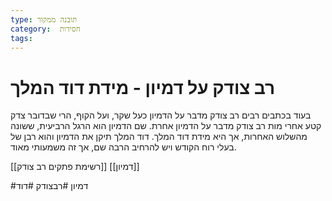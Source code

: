 ```yaml
---
type: תובנה ממקור
category:  חסידות
tags: 
---
```


# רב צודק על דמיון - מידת דוד המלך

בעוד בכתבים רבים רב צודק מדבר על הדמיון כעל שקר, ועל הקוף, הרי שבדובר צדק קטע אחרי מות רב צודק מדבר על הדמיון אחרת. שם הדמיון הוא הרגל הרביעית, ששונה מהשלוש האחרות, אך היא מידת דוד המלך.
דוד המלך תיקן את הדמיון והוא רבן של בעלי רוח הקודש
ויש להרחיב הרבה שם, אך זה משמעותי מאוד.

[[רשימת פתקים רב צודק]]
[[דמיון]]

#דמיון #רבצודק #דוד 